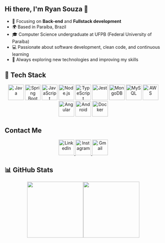 
## Hi there, I'm Ryan Souza 👋
- 🧠 Focusing on **Back-end** and **Fullstack development**
- 🌍 Based in Paraíba, Brazil  
- 🎓 Computer Science undergraduate at UFPB (Federal University of Paraíba)  
- 💻 Passionate about software development, clean code, and continuous learning  
- 🚀 Always exploring new technologies and improving my skills  

## 🧰 Tech Stack
<div align="center">
  <img src="https://skillicons.dev/icons?i=java" height="50" width="50" alt="Java"/>
  <img src="https://skillicons.dev/icons?i=spring" height="50" width="50" alt="Spring Boot"/>
  <img src="https://skillicons.dev/icons?i=js" height="50" width="50" alt="JavaScript"/>
  <img src="https://skillicons.dev/icons?i=nodejs" height="50" width="50" alt="Node.js"/>
  <img src="https://skillicons.dev/icons?i=ts" height="50" width="50" alt="TypeScript"/>
  <img src="https://skillicons.dev/icons?i=jest" height="50" width="50" alt="Jest"/>
  <img src="https://skillicons.dev/icons?i=mongodb" height="50" width="50" alt="MongoDB"/>
  <img src="https://skillicons.dev/icons?i=mysql" height="50" width="50" alt="MySQL"/>
  <img src="https://skillicons.dev/icons?i=aws" height="50" width="50" alt="AWS"/>
  <img src="https://skillicons.dev/icons?i=angular" height="50" width="50" alt="Angular"/>
  <img src="https://skillicons.dev/icons?i=androidstudio" height="50" width="50" alt="Android"/>
  <img src="https://skillicons.dev/icons?i=docker" height="50" width="50" alt="Docker"/>
</div>

## Contact Me
<div align="center">
  <a href="https://linkedin.com/in/ryanpsouza/" target="_blank">
    <img src="https://skillicons.dev/icons?i=linkedin" height="50" width="50" alt="LinkedIn"/>
  </a>
  <a href="https://instagram.com/ryanpsouza_/" target="_blank">
    <img src="https://skillicons.dev/icons?i=instagram" height="50" width="50" alt="Instagram"/>
  </a>
  <a href="mailto:ryan.pereira@dcx.ufpb.br" target="_blank">
    <img src="https://skillicons.dev/icons?i=gmail" height="50" width="50" alt="Gmail"/>
  </a>
</div>

## 📊 GitHub Stats
<div align="center">

  <a href="https://github.com/ryanpsouzaa">
    <img height="180em" src="https://github-readme-stats.vercel.app/api?username=ryanpsouzaa&show_icons=true&theme=dark&include_all_commits=true&count_private=true"/><img height="180em" src="https://github-readme-stats.vercel.app/api/top-langs/?username=ryanpsouzaa&layout=compact&theme=dark"/>
  </a>

</div>
